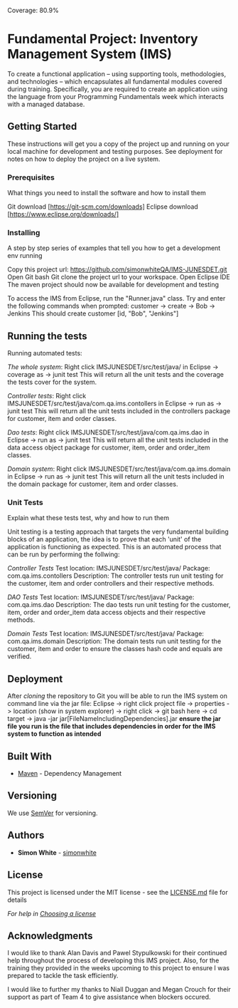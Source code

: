 Coverage: 80.9%
# Fundamental Project: Inventory Management System (IMS)

To create a functional application – using supporting tools, methodologies, and technologies – which encapsulates all fundamental modules covered during training.
Specifically, you are required to create an application using the language from your Programming Fundamentals week which interacts with a managed database. 

## Getting Started

These instructions will get you a copy of the project up and running on your local machine for development and testing purposes. See deployment for notes on how to deploy the project on a live system.

### Prerequisites

What things you need to install the software and how to install them

Git download [https://git-scm.com/downloads]
Eclipse download [https://www.eclipse.org/downloads/]

### Installing

A step by step series of examples that tell you how to get a development env running

Copy this project url: https://github.com/simonwhiteQA/IMS-JUNESDET.git
Open Git bash
Git clone the project url to your workspace.
Open Eclipse IDE
The maven project should now be available for development and testing 

To access the IMS from Eclipse, run the "Runner.java" class.
Try and enter the following commands when prompted:
customer -> create -> Bob -> Jenkins 
This should create customer [id, "Bob", "Jenkins"]


## Running the tests

Running automated tests:

*The whole system*: Right click IMSJUNESDET/src/test/java/ in Eclipse -> coverage as -> junit test
This will return all the unit tests and the coverage the tests cover for the system.

*Controller tests*: Right click IMSJUNESDET/src/test/java/com.qa.ims.contollers in Eclipse -> run as -> junit test
This will return all the unit tests included in the controllers package for customer, item and order classes.

*Dao tests*: Right click IMSJUNESDET/src/test/java/com.qa.ims.dao in Eclipse -> run as -> junit test
This will return all the unit tests included in the data access object package for customer, item, order and order_item classes.

*Domain system*: Right click IMSJUNESDET/src/test/java/com.qa.ims.domain in Eclipse -> run as -> junit test
This will return all the unit tests included in the domain package for customer, item and order classes.

### Unit Tests 

Explain what these tests test, why and how to run them

Unit testing is a testing approach that targets the very fundamental building blocks of an application, the idea is to prove that each 'unit' of the application is functioning as expected. This is an automated process that can be run by performing the follwing:

*Controller Tests*
Test location: IMSJUNESDET/src/test/java/
Package: com.qa.ims.contollers
Description: The controller tests run unit testing for the customer, item and order controllers and their respective methods.

*DAO Tests*
Test location: IMSJUNESDET/src/test/java/
Package: com.qa.ims.dao
Description: The dao tests run unit testing for the customer, item, order and order_item data access objects and their respective methods.

*Domain Tests*
Test location: IMSJUNESDET/src/test/java/
Package: com.qa.ims.domain
Description: The domain tests run unit testing for the customer, item and order to ensure the classes hash code and equals are verified.

## Deployment

After *cloning* the repository to Git you will be able to run the IMS system on command line via the jar file:
Eclipse -> right click project file -> properties -> location (show in system explorer) -> right click -> git bash here
-> cd target -> java -jar jar[FileNameIncludingDependencies].jar 
**ensure the jar file you run is the file that includes dependencies in order for the IMS system to function as intended**

## Built With

* [Maven](https://maven.apache.org/) - Dependency Management

## Versioning

We use [SemVer](http://semver.org/) for versioning.

## Authors

* **Simon White** -  [simonwhite](https://github.com/simonwhiteQA)

## License

This project is licensed under the MIT license - see the [LICENSE.md](LICENSE.md) file for details 

*For help in [Choosing a license](https://choosealicense.com/)*

## Acknowledgments

I would like to thank Alan Davis and Pawel Stypulkowski for their continued help throughout the process of developing this IMS project. Also, for the training they provided in the weeks upcoming to this project to ensure I was prepared to tackle the task efficiently.

I would like to further my thanks to Niall Duggan and Megan Crouch for their support as part of Team 4 to give assistance when blockers occured.

